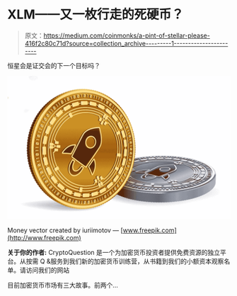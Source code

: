 # XLM——又一枚行走的死硬币？

> 原文：<https://medium.com/coinmonks/a-pint-of-stellar-please-416f2c80c71d?source=collection_archive---------1----------------------->

恒星会是证交会的下一个目标吗？

![](img/eadc377ef9d407820034656351a293fd.png)

Money vector created by iuriimotov — [www.freepik.com](http://www.freepik.com)

**关于你的作者:** CryptoQuestion 是一个为加密货币投资者提供免费资源的独立平台。从按需 Q &服务到我们新的加密货币训练营，从书籍到我们的小额资本观察名单。请访问我们的网站

目前加密货币市场有三大故事。前两个…